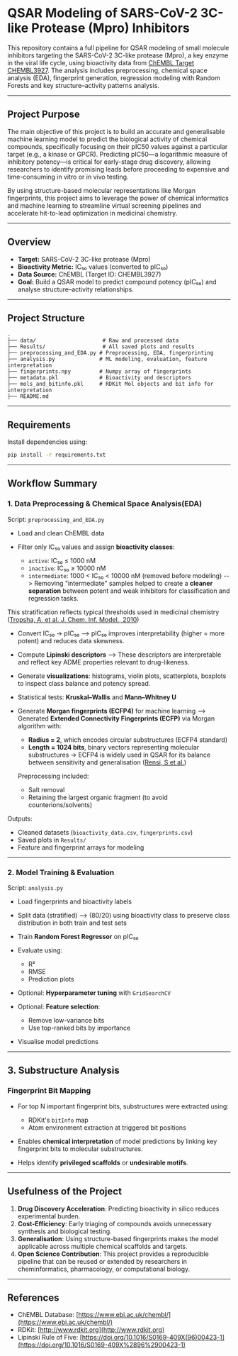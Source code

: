 # QSAR Modeling of SARS-CoV-2 3C-like Protease (Mpro) Inhibitors

This repository contains a full pipeline for QSAR modeling of small molecule inhibitors targeting the SARS-CoV-2 3C-like protease (Mpro), a key enzyme in the viral life cycle, using bioactivity data from [ChEMBL Target CHEMBL3927](https://www.ebi.ac.uk/chembl/target_report_card/CHEMBL3927/). The analysis includes preprocessing, chemical space analysis (EDA), fingerprint generation, regression modeling with Random Forests and key structure–activity patterns analysis.

---

## **Project Purpose**

The main objective of this project is to build an accurate and generalisable machine learning model to predict the biological activity of chemical compounds, specifically focusing on their pIC50 values against a particular target (e.g., a kinase or GPCR). Predicting pIC50—a logarithmic measure of inhibitory potency—is critical for early-stage drug discovery, allowing researchers to identify promising leads before proceeding to expensive and time-consuming in vitro or in vivo testing.

By using structure-based molecular representations like Morgan fingerprints, this project aims to leverage the power of chemical informatics and machine learning to streamline virtual screening pipelines and accelerate hit-to-lead optimization in medicinal chemistry.

---

## Overview

* **Target:** SARS-CoV-2 3C-like protease (Mpro)
* **Bioactivity Metric:** IC₅₀ values (converted to pIC₅₀)
* **Data Source:** ChEMBL (Target ID: CHEMBL3927)
* **Goal:** Build a QSAR model to predict compound potency (pIC₅₀) and analyse structure–activity relationships.

---

##  Project Structure

```
.
├── data/                     # Raw and processed data
├── Results/                  # All saved plots and results
├── preprocessing_and_EDA.py # Preprocessing, EDA, fingerprinting
├── analysis.py              # ML modeling, evaluation, feature interpretation
├── fingerprints.npy         # Numpy array of fingerprints
├── metadata.pkl             # Bioactivity and descriptors
├── mols_and_bitinfo.pkl     # RDKit Mol objects and bit info for interpretation
├── README.md
```

---

##  Requirements

Install dependencies using:

```bash
pip install -r requirements.txt
```

---

## Workflow Summary

### 1. **Data Preprocessing & Chemical Space Analysis(EDA)**

Script: `preprocessing_and_EDA.py`

* Load and clean ChEMBL data
* Filter only IC₅₀ values and assign **bioactivity classes**:

  * `active`: IC₅₀ ≤ 1000 nM
  * `inactive`: IC₅₀ ≥ 10000 nM
  * `intermediate`: 1000 < IC₅₀ < 10000 nM (removed before modeling) --> Removing "intermediate" samples helped to create a **cleaner separation** between potent and weak inhibitors for classification and regression tasks.

This stratification reflects typical thresholds used in medicinal chemistry ([Tropsha, A. et al. J. Chem. Inf. Model., 2010](https://onlinelibrary.wiley.com/doi/10.1002/minf.201000061))

* Convert IC₅₀ → pIC₅₀ -->  pIC₅₀ improves interpretability (higher = more potent) and reduces data skewness.
* Compute **Lipinski descriptors** --> These descriptors are interpretable and reflect key ADME properties relevant to drug-likeness.
* Generate **visualizations**: histograms, violin plots, scatterplots, boxplots to inspect class balance and potency spread.
* Statistical tests: **Kruskal–Wallis** and **Mann–Whitney U**
* Generate **Morgan fingerprints (ECFP4)** for machine learning --> Generated **Extended Connectivity Fingerprints (ECFP)** via Morgan algorithm with:
    * **Radius = 2**, which encodes circular substructures (ECFP4 standard)
    * **Length = 1024 bits**, binary vectors representing molecular substructures
  -> ECFP4 is widely used in QSAR for its balance between sensitivity and generalisation ([Rensi, S et al.](https://pmc.ncbi.nlm.nih.gov/articles/PMC5942586/?utm_source=chatgpt.com))

  Preprocessing included:
  * Salt removal
  * Retaining the largest organic fragment (to avoid counterions/solvents)
  
Outputs:

* Cleaned datasets (`bioactivity_data.csv`, `fingerprints.csv`)
* Saved plots in `Results/`
* Feature and fingerprint arrays for modeling

---

### 2. **Model Training & Evaluation**

Script: `analysis.py`

* Load fingerprints and bioactivity labels
* Split data (stratified) --> (80/20) using bioactivity class to preserve class distribution in both train and test sets
* Train **Random Forest Regressor** on pIC₅₀
* Evaluate using:

  * R²
  * RMSE
  * Prediction plots
* Optional: **Hyperparameter tuning** with `GridSearchCV`
* Optional: **Feature selection**:

  * Remove low-variance bits
  * Use top-ranked bits by importance
* Visualise model predictions

---

## 3. Substructure Analysis

### Fingerprint Bit Mapping

* For top N important fingerprint bits, substructures were extracted using:

  * RDKit's `bitInfo` map
  * Atom environment extraction at triggered bit positions

* Enables **chemical interpretation** of model predictions by linking key fingerprint bits to molecular substructures.
* Helps identify **privileged scaffolds** or **undesirable motifs**.

---

## **Usefulness of the Project**

1. **Drug Discovery Acceleration**: Predicting bioactivity in silico reduces experimental burden.
2. **Cost-Efficiency**: Early triaging of compounds avoids unnecessary synthesis and biological testing.
3. **Generalisation**: Using structure-based fingerprints makes the model applicable across multiple chemical scaffolds and targets.
4. **Open Science Contribution**: This project provides a reproducible pipeline that can be reused or extended by researchers in cheminformatics, pharmacology, or computational biology.

---

## References

* ChEMBL Database: [https://www.ebi.ac.uk/chembl/](https://www.ebi.ac.uk/chembl/)
* RDKit: [http://www.rdkit.org](http://www.rdkit.org)
* Lipinski Rule of Five: [https://doi.org/10.1016/S0169-409X(96)00423-1](https://doi.org/10.1016/S0169-409X%2896%2900423-1)
